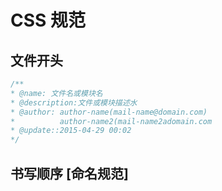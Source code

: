 # CSS 规范

## 文件开头

```css
/**
* @name: 文件名或模块名
* @description:文件或模块描述水
* @author: author-name(mail-name@domain.com)
*          author-name2(mail-name2adomain.com
* @update::2015-04-29 00:02
*/
```

## 书写顺序 <rt>[命名规范]</rt>
